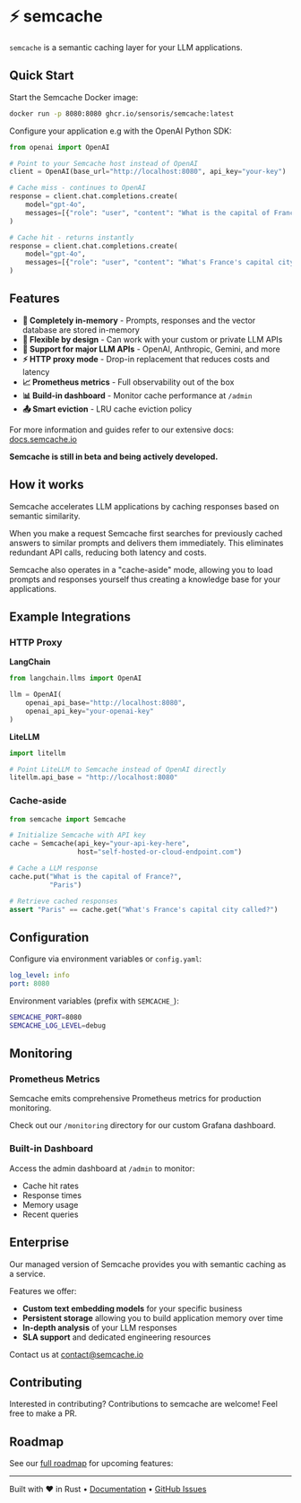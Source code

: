 # ⚡ semcache

`semcache` is a semantic caching layer for your LLM applications. 

## Quick Start

Start the Semcache Docker image:

```bash
docker run -p 8080:8080 ghcr.io/sensoris/semcache:latest
```

Configure your application e.g with the OpenAI Python SDK:

```python
from openai import OpenAI

# Point to your Semcache host instead of OpenAI
client = OpenAI(base_url="http://localhost:8080", api_key="your-key")

# Cache miss - continues to OpenAI
response = client.chat.completions.create(
    model="gpt-4o",
    messages=[{"role": "user", "content": "What is the capital of France?"}]
)

# Cache hit - returns instantly 
response = client.chat.completions.create(
    model="gpt-4o",
    messages=[{"role": "user", "content": "What's France's capital city?"}]
)
```

## Features

- **🧠 Completely in-memory** - Prompts, responses and the vector database are stored in-memory
- **🎯 Flexible by design** - Can work with your custom or private LLM APIs
- **🔌 Support for major LLM APIs** - OpenAI, Anthropic, Gemini, and more
- **⚡ HTTP proxy mode** - Drop-in replacement that reduces costs and latency
- **📈 Prometheus metrics** - Full observability out of the box
- **📊 Build-in dashboard** - Monitor cache performance at `/admin`
- **📤 Smart eviction** - LRU cache eviction policy

For more information and guides refer to our extensive docs: [docs.semcache.io](https://docs.semcache.io)

**Semcache is still in beta and being actively developed.**

## How it works

Semcache accelerates LLM applications by caching responses based on semantic similarity.

When you make a request Semcache first searches for previously cached answers to similar prompts and delivers them immediately. This eliminates redundant API calls, reducing both latency and costs.

Semcache also operates in a "cache-aside" mode, allowing you to load prompts and responses yourself thus creating a knowledge base for your applications.

## Example Integrations

### HTTP Proxy

**LangChain**
```python
from langchain.llms import OpenAI

llm = OpenAI(
    openai_api_base="http://localhost:8080",
    openai_api_key="your-openai-key"
)
```

**LiteLLM**
```python
import litellm

# Point LiteLLM to Semcache instead of OpenAI directly
litellm.api_base = "http://localhost:8080"
```
### Cache-aside

```python
from semcache import Semcache

# Initialize Semcache with API key
cache = Semcache(api_key="your-api-key-here",
                 host="self-hosted-or-cloud-endpoint.com")

# Cache a LLM response
cache.put("What is the capital of France?",
          "Paris")

# Retrieve cached responses
assert "Paris" == cache.get("What's France's capital city called?")
```

## Configuration

Configure via environment variables or `config.yaml`:

```yaml
log_level: info
port: 8080
```

Environment variables (prefix with `SEMCACHE_`):
```bash
SEMCACHE_PORT=8080
SEMCACHE_LOG_LEVEL=debug
```

## Monitoring

### Prometheus Metrics

Semcache emits comprehensive Prometheus metrics for production monitoring.

Check out our `/monitoring` directory for our custom Grafana dashboard.

### Built-in Dashboard
Access the admin dashboard at `/admin` to monitor:
- Cache hit rates
- Response times
- Memory usage
- Recent queries

## Enterprise

Our managed version of Semcache provides you with semantic caching as a service.

Features we offer:
- **Custom text embedding models** for your specific business 
- **Persistent storage** allowing you to build application memory over time 
- **In-depth analysis** of your LLM responses
- **SLA support** and dedicated engineering resources

Contact us at [contact@semcache.io](mailto:contact@semcache.io)

## Contributing

Interested in contributing? Contributions to semcache are welcome! Feel free to make a PR.

## Roadmap

See our [full roadmap](https://docs.semcache.io/roadmap) for upcoming features:

---

Built with ❤️ in Rust • [Documentation](https://docs.semcache.io) • [GitHub Issues](https://github.com/sensoris/semcache/issues)